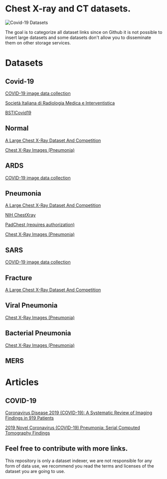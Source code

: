 # Chest X-ray and CT datasets.

![Covid-19 Datasets](https://user-images.githubusercontent.com/3310314/77532546-f732cd80-6e8c-11ea-8206-6a2dd21b116e.jpg)

The goal is to categorize all dataset links since on Github it is not possible to insert large datasets and some datasets don't allow you to disseminate them on other storage services.

# Datasets

## Covid-19
[COVID-19 image data collection](https://github.com/ieee8023/covid-chestxray-dataset)

[Società Italiana di Radiologia Medica e Interventistica](https://www.sirm.org/category/senza-categoria/covid-19/)

[BSTICovid19](https://bsticovid19.cimar.co.uk/worklist/)

## Normal
[A Large Chest X-Ray Dataset And Competition](https://stanfordmlgroup.github.io/competitions/chexpert/)

[Chest X-Ray Images (Pneumonia)](https://www.kaggle.com/paultimothymooney/chest-xray-pneumonia)

## ARDS
[COVID-19 image data collection](https://github.com/ieee8023/covid-chestxray-dataset)

## Pneumonia
[A Large Chest X-Ray Dataset And Competition](https://stanfordmlgroup.github.io/competitions/chexpert/)

[NIH ChestXray](https://nihcc.app.box.com/v/ChestXray-NIHCC)

[PadChest (requires authorization)](http://bimcv.cipf.es/bimcv-projects/padchest/)

[Chest X-Ray Images (Pneumonia)](https://www.kaggle.com/paultimothymooney/chest-xray-pneumonia)

## SARS
[COVID-19 image data collection](https://github.com/ieee8023/covid-chestxray-dataset)

## Fracture
[A Large Chest X-Ray Dataset And Competition](https://stanfordmlgroup.github.io/competitions/chexpert/)

## Viral Pneumonia
[Chest X-Ray Images (Pneumonia)](https://www.kaggle.com/paultimothymooney/chest-xray-pneumonia)

## Bacterial Pneumonia
[Chest X-Ray Images (Pneumonia)](https://www.kaggle.com/paultimothymooney/chest-xray-pneumonia)

## MERS

# Articles

## COVID-19
[Coronavirus Disease 2019 (COVID-19): A Systematic Review of Imaging Findings in 919 Patients](https://www.ajronline.org/doi/full/10.2214/AJR.20.23034)

[2019 Novel Coronavirus (COVID-19) Pneumonia: Serial Computed Tomography Findings ](https://www.kjronline.org/search.php?where=aview&id=10.3348/kjr.2020.0112&code=0068KJR&vmode=FT)

## Feel free to contribute with more links.

This repository is only a dataset indexer, we are not responsible for any form of data use, we recommend you read the terms and licenses of the dataset you are going to use.
